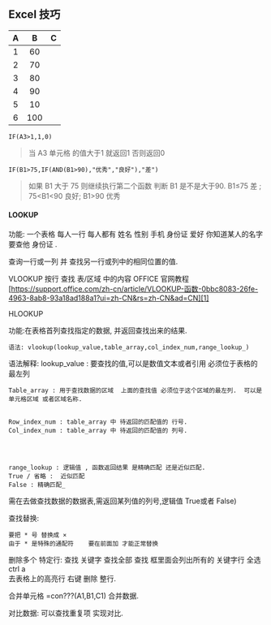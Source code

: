 ## Excel 技巧

| A | B | C |
|:---:|:---:|:---:|
| 1 | 60 |
| 2 | 70 |
| 3 | 80 |
| 4 | 90 |
| 5 | 10 |
| 6 | 100 |


	IF(A3>1,1,0)
  
> 当 A3 单元格 的值大于1 就返回1 否则返回0

	IF(B1>75,IF(AND(B1>90),"优秀","良好"),"差")

> 如果  B1 大于 75 则继续执行第二个函数  判断 B1 是不是大于90. 
> B1≤75 差 ; 75\<B1\<90 良好; B1\>90 优秀 



#### LOOKUP  
功能: 一个表格 每人一行 每人都有 姓名 性别 手机 身份证 爱好
你知道某人的名字 要查他 身份证 .

查询一行或一列 并 查找另一行或列中的相同位置的值.

VLOOKUP   按行 查找 表/区域 中的内容
OFFICE 官网教程[https://support.office.com/zh-cn/article/VLOOKUP-函数-0bbc8083-26fe-4963-8ab8-93a18ad188a1?ui=zh-CN&rs=zh-CN&ad=CN][1]



HLOOKUP

功能:在表格首列查找指定的数据,  并返回查找出来的结果.

	语法: vlookup(lookup_value,table_array,col_index_num,range_lookup_)

语法解释:
	lookup_value : 要查找的值,可以是数值文本或者引用
必须位于表格的最左列

	Table_array : 用于查找数据的区域  上面的查找值 必须位于这个区域的最左列.  可以是单元格区域 或者区域名称.
	
	
	Row_index_num : table_array 中 待返回的匹配值的 行号.
	Col_index_num : table_array 中 待返回的匹配值的 列号.
	
	
	
	
	range_lookup : 逻辑值 , 函数返回结果 是精确匹配 还是近似匹配.
	True / 省略 :  近似匹配
	False : 精确匹配_ 



需在去做查找数据的数据表,需返回某列值的列号,逻辑值 True或者 False)
 


查找替换:

	要把 * 号 替换成 ×
	由于 * 是特殊的通配符    要在前面加 才能正常替换



删除多个 特定行:
查找 关键字
查找全部 
查找 框里面会列出所有的 关键字行   全选 ctrl a  
去表格上的高亮行 右键 删除 整行. 




合并单元格  =con???(A1,B1,C1)    合并数据.


对比数据: 可以查找重复项  实现对比.











[1]:	https://support.office.com/zh-cn/article/VLOOKUP-%E5%87%BD%E6%95%B0-0bbc8083-26fe-4963-8ab8-93a18ad188a1?ui=zh-CN&rs=zh-CN&ad=CN